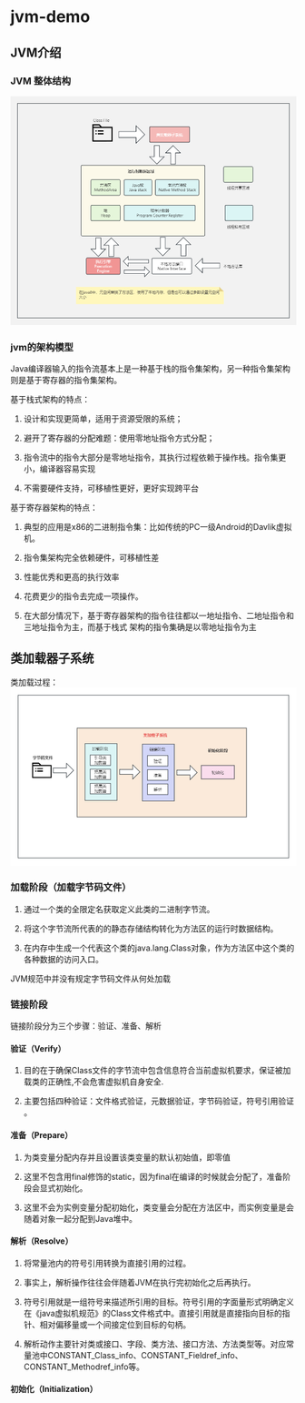 # jvm-demo

## JVM介绍
### JVM 整体结构

![](assets/JVM整体架构.png)

### jvm的架构模型

Java编译器输入的指令流基本上是一种基于栈的指令集架构，另一种指令集架构则是基于寄存器的指令集架构。

基于栈式架构的特点：
1. 设计和实现更简单，适用于资源受限的系统；

2. 避开了寄存器的分配难题：使用零地址指令方式分配；

3. 指令流中的指令大部分是零地址指令，其执行过程依赖于操作栈。指令集更小，编译器容易实现

4. 不需要硬件支持，可移植性更好，更好实现跨平台

基于寄存器架构的特点：

1. 典型的应用是x86的二进制指令集：比如传统的PC一级Android的Davlik虚拟机。

2. 指令集架构完全依赖硬件，可移植性差

3. 性能优秀和更高的执行效率

4. 花费更少的指令去完成一项操作。

5. 在大部分情况下，基于寄存器架构的指令往往都以一地址指令、二地址指令和三地址指令为主，而基于栈式
架构的指令集确是以零地址指令为主
   
## 类加载器子系统

类加载过程：
![](assets/类加载过程.png)

### 加载阶段（加载字节码文件）

1. 通过一个类的全限定名获取定义此类的二进制字节流。

2. 将这个字节流所代表的的静态存储结构转化为方法区的运行时数据结构。

3. 在内存中生成一个代表这个类的java.lang.Class对象，作为方法区中这个类的各种数据的访问入口。

JVM规范中并没有规定字节码文件从何处加载

### 链接阶段

链接阶段分为三个步骤：验证、准备、解析

#### 验证（Verify）

1. 目的在于确保Class文件的字节流中包含信息符合当前虚拟机要求，保证被加载类的正确性,不会危害虚拟机自身安全.

2. 主要包括四种验证：文件格式验证，元数据验证，字节码验证，符号引用验证 。

#### 准备（Prepare）

1. 为类变量分配内存并且设置该类变量的默认初始值，即零值

2. 这里不包含用final修饰的static，因为final在编译的时候就会分配了，准备阶段会显式初始化。

3. 这里不会为实例变量分配初始化，类变量会分配在方法区中，而实例变量是会随着对象一起分配到Java堆中。

#### 解析（Resolve）

1. 将常量池内的符号引用转换为直接引用的过程。

2. 事实上，解析操作往往会伴随着JVM在执行完初始化之后再执行。

3. 符号引用就是一组符号来描述所引用的目标。符号引用的字面量形式明确定义在《java虚拟机规范》的Class文件格式中。直接引用就是直接指向目标的指针、相对偏移量或一个间接定位到目标的句柄。

4. 解析动作主要针对类或接口、字段、类方法、接口方法、方法类型等。对应常量池中CONSTANT_Class_info、CONSTANT_Fieldref_info、CONSTANT_Methodref_info等。

#### 初始化（Initialization）